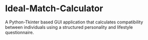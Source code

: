 # Ideal-Match-Calculator
A Python-Tkinter based GUI application that calculates compatibility between individuals using a structured personality and lifestyle questionnaire.
